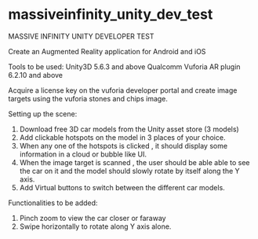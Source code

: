 # massiveinfinity_unity_dev_test
MASSIVE INFINITY UNITY DEVELOPER TEST

Create an Augmented Reality application for Android and iOS

Tools to be used:
Unity3D 5.6.3 and above
Qualcomm Vuforia AR plugin 6.2.10 and above

Acquire a license key on the vuforia developer portal and create image targets using the vuforia stones and chips image.

Setting up the scene:

1. Download free 3D car models from the Unity asset store (3 models)
2. Add clickable hotspots on the model in 3 places of your choice.
3. When any one of the hotspots is clicked , it should display some information in a cloud or bubble like UI.
4. When the image target is scanned , the user should be able able to see the car on it and the model should slowly rotate by itself along the Y axis.
5. Add Virtual buttons to switch between the different car models.

Functionalities to be added:
1. Pinch zoom to view the car closer or faraway
2. Swipe horizontally to rotate along Y axis alone.

